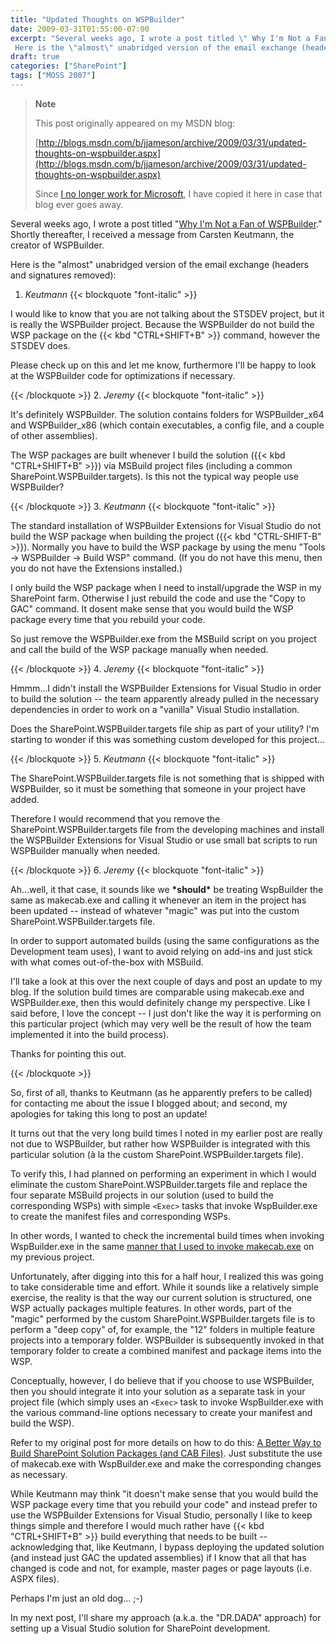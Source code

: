 ```yaml
---
title: "Updated Thoughts on WSPBuilder"
date: 2009-03-31T01:55:00-07:00
excerpt: "Several weeks ago, I wrote a post titled \" Why I'm Not a Fan of WSPBuilder .\" Shortly thereafter, I received a message from Carsten Keutmann, the creator of WSPBuilder. 
 Here is the \"almost\" unabridged version of the email exchange (headers and signatures..."
draft: true
categories: ["SharePoint"]
tags: ["MOSS 2007"]
---
```


> **Note**
>
> This post originally appeared on my MSDN blog:
>
> [http://blogs.msdn.com/b/jjameson/archive/2009/03/31/updated-thoughts-on-wspbuilder.aspx](http://blogs.msdn.com/b/jjameson/archive/2009/03/31/updated-thoughts-on-wspbuilder.aspx)
>
> Since
> [I no longer work for Microsoft](/blog/jjameson/2011/09/02/last-day-with-microsoft), I have copied it here in case that
> blog ever goes away.

Several weeks ago, I wrote a post titled "[Why
I'm Not a Fan of WSPBuilder](/blog/jjameson/2009/03/06/why-i-m-not-a-fan-of-wspbuilder)." Shortly thereafter, I received a message from
Carsten Keutmann, the creator of WSPBuilder.

Here is the "almost" unabridged version of the email exchange (headers and
signatures removed):

1. <cite>Keutmann</cite>
   {{< blockquote "font-italic" >}}

I would like to know that you are not talking about the STSDEV project,
but it is really the WSPBuilder project. Because the WSPBuilder do not
build the WSP package on the {{< kbd "CTRL+SHIFT+B" >}} command, however
the STSDEV does.

Please check up on this and let me know, furthermore I'll be happy
to look at the WSPBuilder code for optimizations if necessary.

{{< /blockquote >}}
2. <cite>Jeremy</cite>
{{< blockquote "font-italic" >}}

It's definitely WSPBuilder. The solution contains folders for WSPBuilder\_x64
and WSPBuilder\_x86 (which contain executables, a config file, and a
couple of other assemblies).

The WSP packages are built whenever I build the solution ({{< kbd "CTRL+SHIFT+B" >}})
via MSBuild project files (including a common SharePoint.WSPBuilder.targets).
Is this not the typical way people use WSPBuilder?

{{< /blockquote >}}
3. <cite>Keutmann</cite>
{{< blockquote "font-italic" >}}

The standard installation of WSPBuilder Extensions for Visual Studio
do not build the WSP package when building the project ({{< kbd "CTRL-SHIFT-B" >}}).
Normally you have to build the WSP package by using the menu "Tools
-&gt; WSPBuilder -&gt; Build WSP" command. (If you do not have this
menu, then you do not have the Extensions installed.)

I only build the WSP package when I need to install/upgrade the WSP
in my SharePoint farm. Otherwise I just rebuild the code and use the
"Copy to GAC" command. It dosent make sense that you would build the
WSP package every time that you rebuild your code.

So just remove the WSPBuilder.exe from the MSBuild script on you
project and call the build of the WSP package manually when needed.

{{< /blockquote >}}
4. <cite>Jeremy</cite>
{{< blockquote "font-italic" >}}

Hmmm...I didn't install the WSPBuilder Extensions for Visual Studio
in order to build the solution -- the team apparently already pulled
in the necessary dependencies in order to work on a "vanilla" Visual
Studio installation.

Does the SharePoint.WSPBuilder.targets file ship as part of your
utility? I'm starting to wonder if this was something custom developed
for this project...

{{< /blockquote >}}
5. <cite>Keutmann</cite>
{{< blockquote "font-italic" >}}

The SharePoint.WSPBuilder.targets file is not something that is shipped
with WSPBuilder, so it must be something that someone in your project
have added.

Therefore I would recommend that you remove the SharePoint.WSPBuilder.targets
file from the developing machines and install the WSPBuilder Extensions
for Visual Studio or use small bat scripts to run WSPBuilder manually
when needed.

{{< /blockquote >}}
6. <cite>Jeremy</cite>
{{< blockquote "font-italic" >}}

Ah...well, it that case, it sounds like we **\*should\***
be treating WspBuilder the same as makecab.exe and calling it whenever
an item in the project has been updated -- instead of whatever "magic"
was put into the custom SharePoint.WSPBuilder.targets file.

In order to support automated builds (using the same configurations
as the Development team uses), I want to avoid relying on add-ins and
just stick with what comes out-of-the-box with MSBuild.

I'll take a look at this over the next couple of days and post an
update to my blog. If the solution build times are comparable using
makecab.exe and WSPBuilder.exe, then this would definitely change my
perspective. Like I said before, I love the concept -- I just don't like
the way it is performing on this particular project (which may very
well be the result of how the team implemented it into the build process).

Thanks for pointing this out.

{{< /blockquote >}}

So, first of all, thanks to Keutmann (as he apparently prefers to be called)
for contacting me about the issue I blogged about; and second, my apologies
for taking this long to post an update!

It turns out that the very long build times I noted in my earlier post are
really not due to WSPBuilder, but rather how WSPBuilder is integrated with this
particular solution (à la the custom SharePoint.WSPBuilder.targets file).

To verify this, I had planned on performing an experiment in which I would
eliminate the custom SharePoint.WSPBuilder.targets file and replace the four
separate MSBuild projects in our solution (used to build the corresponding WSPs)
with simple `<Exec>` tasks that invoke WspBuilder.exe to create
the manifest files and corresponding WSPs.

In other words, I wanted to check the incremental build times when invoking
WspBuilder.exe in the same
[manner that I used to invoke makecab.exe](/blog/jjameson/2008/04/10/a-better-way-to-build-sharepoint-solution-packages-and-cab-files) on my previous project.

Unfortunately, after digging into this for a half hour, I realized this was
going to take considerable time and effort. While it sounds like a relatively
simple exercise, the reality is that the way our current solution is structured,
one WSP actually packages multiple features. In other words, part of the "magic"
performed by the custom SharePoint.WSPBuilder.targets file is to perform a "deep
copy" of, for example, the "12" folders in multiple feature projects into a
temporary folder. WSPBuilder is subsequently invoked in that temporary folder
to create a combined manifest and package items into the WSP.

Conceptually, however, I do believe that if you choose to use WSPBuilder,
then you should integrate it into your solution as a separate task in your project
file (which simply uses an `<Exec>` task to invoke WspBuilder.exe
with the various command-line options necessary to create your manifest and
build the WSP).

Refer to my original post for more details on how to do this:
[A Better Way to Build SharePoint Solution Packages (and CAB Files)](/blog/jjameson/2008/04/10/a-better-way-to-build-sharepoint-solution-packages-and-cab-files). Just
substitute the use of makecab.exe with WspBuilder.exe and make the corresponding
changes as necessary.

While Keutmann may think "it doesn't make sense that you would build the
WSP package every time that you rebuild your code" and instead prefer to use
the WSPBuilder Extensions for Visual Studio, personally I like to keep things
simple and therefore I would much rather have {{< kbd "CTRL+SHIFT+B" >}} build
everything that needs to be built -- acknowledging that, like Keutmann, I bypass
deploying the updated solution (and instead just GAC the updated assemblies)
if I know that all that has changed is code and not, for example, master pages
or page layouts (i.e. ASPX files).

Perhaps I'm just an old dog... ;-)

In my next post, I'll share my approach (a.k.a. the "DR.DADA" approach) for
setting up a Visual Studio solution for SharePoint development.

